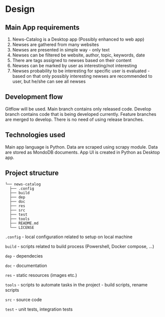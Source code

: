 # Design

## Main App requirements
1. News-Catalog is a Desktop app (Possibly enhanced to web app)
2. Newses are gathered from many websites
3. Newses are presented in simple way - only text
4. Newses can be filtered be website, author, topic, keywords, date
5. There are tags assigned to newses based on their content
6. Newses can be marked by user as interesting/not interesting
7. Newses probability to be interesting for specific user is evaluated - based on that only possibly interesting newses are recommended to user, but he/she can see all newses

## Development flow
Gitflow will be used. Main branch contains only released code. Develop branch contains code that is being developed currently. Feature branches are merged to develop. There is no need of using release branches.

## Technologies used
Main app language is Python. Data are scraped using scrapy module. Data are stored as MondoDB documents. App UI is created in Python as Desktop app.

## Project structure
```
└── news-catalog
  ├── .config 
  ├── build 
  ├── dep
  ├── doc
  ├── res
  ├── src
  ├── test
  ├── tools
  ├── README.md
  └── LICENSE
```
`.config` - local configuration related to setup on local machine

`build` - scripts related to build process (Powershell, Docker compose, ...)

`dep` - dependecies

`doc` - documentation

`res` - static resources (images etc.)

`tools` - scripts to automate tasks in the project - build scripts, rename scripts

`src` - source code

`test` - unit tests, integration tests

   
